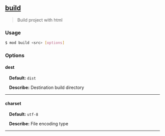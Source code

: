 ## <a href="#build" name="build">build</a>
> Build project with html

### Usage

```sh
$ mod build <src> [options]
```

### Options

#### dest

<p> <b>&nbsp;&nbsp;&nbsp;&nbsp;Default:</b> <code>dist</code></p>
<p> <b>&nbsp;&nbsp;&nbsp;&nbsp;Describe:</b> Destination build directory</p>
<hr>

#### charset

<p> <b>&nbsp;&nbsp;&nbsp;&nbsp;Default:</b> <code>utf-8</code></p>
<p> <b>&nbsp;&nbsp;&nbsp;&nbsp;Describe:</b> File encoding type</p>
<hr>







